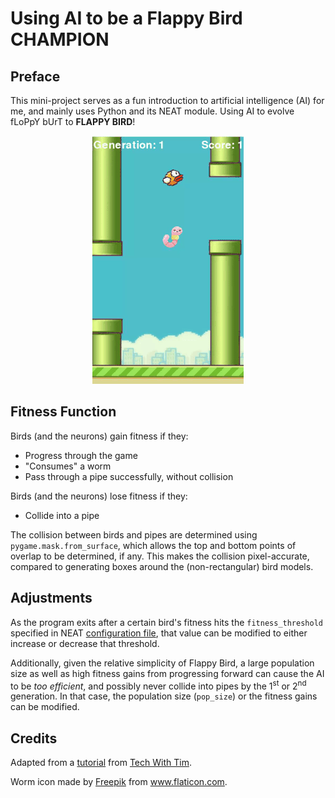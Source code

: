 # Using AI to be a Flappy Bird CHAMPION

## Preface
This mini-project serves as a fun introduction to artificial intelligence (AI) for me, and mainly uses Python and its NEAT module. Using AI to evolve fLoPpY bUrT to **FLAPPY BIRD**!

<p align="center"><img src="imgs/flappy.gif" /></p>

## Fitness Function

Birds (and the neurons) gain fitness if they:
- Progress through the game
- "Consumes" a worm
- Pass through a pipe successfully, without collision

Birds (and the neurons) lose fitness if they:
- Collide into a pipe

The collision between birds and pipes are determined using `pygame.mask.from_surface`, which allows the top and bottom points of overlap to be determined, if any. This makes the collision pixel-accurate, compared to generating boxes around the (non-rectangular) bird models.

## Adjustments
As the program exits after a certain bird's fitness hits the `fitness_threshold` specified in NEAT [configuration file](config-feedforward.txt), that value can be modified to either increase or decrease that threshold.

Additionally, given the relative simplicity of Flappy Bird, a large population size as well as high fitness gains from progressing forward can cause the AI to be *too efficient*, and possibly never collide into pipes by the 1<sup>st</sup> or 2<sup>nd</sup> generation. In that case, the population size (`pop_size`) or the fitness gains can be modified.

## Credits
Adapted from a <a href="https://www.youtube.com/channel/UC4JX40jDee_tINbkjycV4Sg">tutorial</a> from <a href="https://www.youtube.com/channel/UC4JX40jDee_tINbkjycV4Sg">Tech With Tim</a>.
<div>Worm icon made by <a href="https://www.flaticon.com/authors/freepik" title="Freepik">Freepik</a> from <a href="https://www.flaticon.com/" title="Flaticon">www.flaticon.com</a>.</div>
